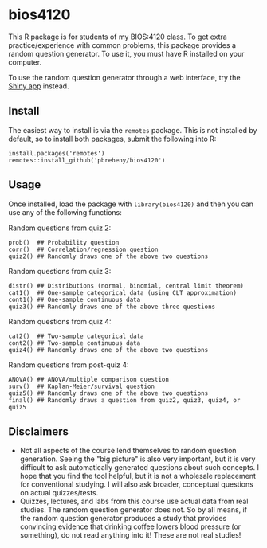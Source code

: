 # bios4120

This R package is for students of my BIOS:4120 class. To get extra practice/experience with common problems, this package provides a random question generator. To use it, you must have R installed on your computer.

To use the random question generator through a web interface, try the [Shiny app](https://ph-ivshiny.iowa.uiowa.edu/pbreheny/random-question-generator/) instead.

## Install

The easiest way to install is via the `remotes` package.  This is not installed by default, so to install both packages, submit the following into R:

```
install.packages('remotes')
remotes::install_github('pbreheny/bios4120')
```

## Usage

Once installed, load the package with `library(bios4120)` and then you can use any of the following functions:

Random questions from quiz 2:

```
prob()  ## Probability question
corr()  ## Correlation/regression question
quiz2() ## Randomly draws one of the above two questions
```

Random questions from quiz 3:

```
distr() ## Distributions (normal, binomial, central limit theorem)
cat1()  ## One-sample categorical data (using CLT approximation)
cont1() ## One-sample continuous data
quiz3() ## Randomly draws one of the above three questions
```

Random questions from quiz 4:

```
cat2()  ## Two-sample categorical data
cont2() ## Two-sample continuous data
quiz4() ## Randomly draws one of the above two questions
```

Random questions from post-quiz 4:

```
ANOVA() ## ANOVA/multiple comparison question 
surv()  ## Kaplan-Meier/survival question 
quiz5() ## Randomly draws one of the above two questions 
final() ## Randomly draws a question from quiz2, quiz3, quiz4, or quiz5 
```

## Disclaimers

* Not all aspects of the course lend themselves to random question generation. Seeing the "big picture" is also very important, but it is very difficult to ask automatically generated questions about such concepts. I hope that you find the tool helpful, but it is not a wholesale replacement for conventional studying.  I will also ask broader, conceptual questions on actual quizzes/tests.
* Quizzes, lectures, and labs from this course use actual data from real studies. The random question generator does not. So by all means, if the random question generator produces a study that provides convincing evidence that drinking coffee lowers blood pressure (or something), do not read anything into it! These are not real studies!
